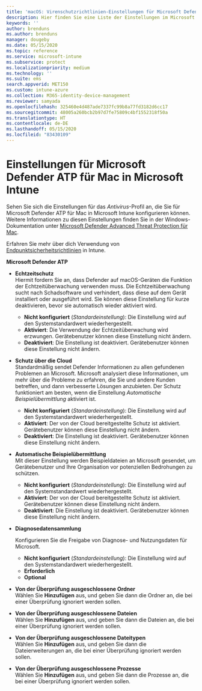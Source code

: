 ```yaml
---
title: 'macOS: Virenschutzrichtlinien-Einstellungen für Microsoft Defender Antivirus für Intune | Microsoft-Dokumentation'
description: Hier finden Sie eine Liste der Einstellungen im Microsoft Defender Antivirus-Profil für macOS. Dieses Profil gehört zur Virenschutzrichtlinie für Endpunktsicherheit für macOS in Microsoft Intune.
keywords: ''
author: brenduns
ms.author: brenduns
manager: dougeby
ms.date: 05/15/2020
ms.topic: reference
ms.service: microsoft-intune
ms.subservice: protect
ms.localizationpriority: medium
ms.technology: ''
ms.suite: ems
search.appverid: MET150
ms.custom: intune-azure
ms.collection: M365-identity-device-management
ms.reviewer: samyada
ms.openlocfilehash: 325460e4d487ade7337fc99b8a77fd3182d6cc17
ms.sourcegitcommit: 48005a260bcb2b97d7fe75809c4bf1552318f50a
ms.translationtype: HT
ms.contentlocale: de-DE
ms.lasthandoff: 05/15/2020
ms.locfileid: "83430109"
---
```

# <a name="settings-for-microsoft-defender-atp-for-mac-in-microsoft-intune"></a>Einstellungen für Microsoft Defender ATP für Mac in Microsoft Intune

Sehen Sie sich die Einstellungen für das *Antivirus*-Profil an, die Sie für Microsoft Defender ATP für Mac in Microsoft Intune konfigurieren können. Weitere Informationen zu diesen Einstellungen finden Sie in der Windows-Dokumentation unter [Microsoft Defender Advanced Threat Protection für Mac](https://docs.microsoft.com/windows/security/threat-protection/microsoft-defender-atp/microsoft-defender-atp-mac).

Erfahren Sie mehr über dich Verwendung von [Endpunktsicherheitsrichtlinien](../protect/endpoint-security-policy.md) in Intune.

**Microsoft Defender ATP**

- **Echtzeitschutz**  
  Hiermit fordern Sie an, dass Defender auf macOS-Geräten die Funktion der Echtzeitüberwachung verwenden muss. Die Echtzeitüberwachung sucht nach Schadsoftware und verhindert, dass diese auf dem Gerät installiert oder ausgeführt wird. Sie können diese Einstellung für kurze deaktivieren, bevor sie automatisch wieder aktiviert wird.

  - **Nicht konfiguriert** (*Standardeinstellung*): Die Einstellung wird auf den Systemstandardwert wiederhergestellt.
  - **Aktiviert**: Die Verwendung der Echtzeitüberwachung wird erzwungen. Gerätebenutzer können diese Einstellung nicht ändern.
  - **Deaktiviert**: Die Einstellung ist deaktiviert. Gerätebenutzer können diese Einstellung nicht ändern.

- **Schutz über die Cloud**  
  Standardmäßig sendet Defender Informationen zu allen gefundenen Problemen an Microsoft. Microsoft analysiert diese Informationen, um mehr über die Probleme zu erfahren, die Sie und andere Kunden betreffen, und dann verbesserte Lösungen anzubieten. Der Schutz funktioniert am besten, wenn die Einstellung *Automatische Beispielübermittlung* aktiviert ist.

  - **Nicht konfiguriert** (*Standardeinstellung*): Die Einstellung wird auf den Systemstandardwert wiederhergestellt.
  - **Aktiviert**: Der von der Cloud bereitgestellte Schutz ist aktiviert. Gerätebenutzer können diese Einstellung nicht ändern.
  - **Deaktiviert**: Die Einstellung ist deaktiviert. Gerätebenutzer können diese Einstellung nicht ändern.

- **Automatische Beispielübermittlung**  
  Mit dieser Einstellung werden Beispieldateien an Microsoft gesendet, um Gerätebenutzer und Ihre Organisation vor potenziellen Bedrohungen zu schützen.

  - **Nicht konfiguriert** (*Standardeinstellung*): Die Einstellung wird auf den Systemstandardwert wiederhergestellt.
  - **Aktiviert**: Der von der Cloud bereitgestellte Schutz ist aktiviert.  Gerätebenutzer können diese Einstellung nicht ändern.
  - **Deaktiviert**: Die Einstellung ist deaktiviert. Gerätebenutzer können diese Einstellung nicht ändern.

- **Diagnosedatensammlung**

  Konfigurieren Sie die Freigabe von Diagnose- und Nutzungsdaten für Microsoft.

  - **Nicht konfiguriert** (*Standardeinstellung*): Die Einstellung wird auf den Systemstandardwert wiederhergestellt.
  - **Erforderlich**
  - **Optional**

- **Von der Überprüfung ausgeschlossene Ordner**  
  Wählen Sie **Hinzufügen** aus, und geben Sie dann die Ordner an, die bei einer Überprüfung ignoriert werden sollen.

- **Von der Überprüfung ausgeschlossene Dateien**  
  Wählen Sie **Hinzufügen** aus, und geben Sie dann die Dateien an, die bei einer Überprüfung ignoriert werden sollen.

- **Von der Überprüfung ausgeschlossene Dateitypen**  
  Wählen Sie **Hinzufügen** aus, und geben Sie dann die Dateierweiterungen an, die bei einer Überprüfung ignoriert werden sollen.

- **Von der Überprüfung ausgeschlossene Prozesse**  
  Wählen Sie **Hinzufügen** aus, und geben Sie dann die Prozesse an, die bei einer Überprüfung ignoriert werden sollen.

